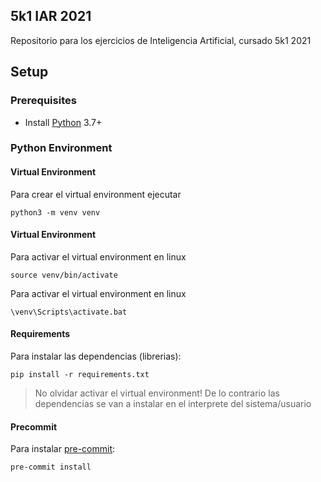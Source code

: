 5k1 IAR 2021
---

Repositorio para los ejercicios de Inteligencia Artificial, cursado 5k1 2021


## Setup

### Prerequisites

- Install [Python](https://www.python.org/) 3.7+

### Python Environment

#### Virtual Environment

Para crear el virtual environment ejecutar

    python3 -m venv venv

#### Virtual Environment

Para activar el virtual environment en linux

    source venv/bin/activate

Para activar el virtual environment en linux

    \venv\Scripts\activate.bat

#### Requirements

Para instalar las dependencias (librerias):

    pip install -r requirements.txt

> No olvidar activar el virtual environment! De lo contrario las dependencias
> se van a instalar en el interprete del sistema/usuario

#### Precommit

Para instalar [pre-commit](https://pre-commit.com/):

    pre-commit install
